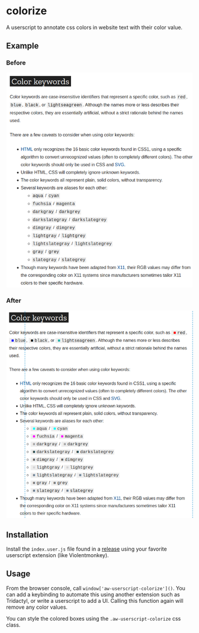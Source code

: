 # colorize

A userscript to annotate css colors in website text with their color value.

## Example

### Before
![Before Image](https://raw.githubusercontent.com/WhiteAbeLincoln/userscript-colorize/master/images/before.png)

### After
![Before Image](https://raw.githubusercontent.com/WhiteAbeLincoln/userscript-colorize/master/images/after.png)

## Installation

Install the `index.user.js` file found in a [release](https://github.com/WhiteAbeLincoln/userscript-colorize/releases) using
your favorite userscript extension (like Violentmonkey).

## Usage

From the browser console, call `window['aw-userscript-colorize']()`. You can add a keybinding to automate this using another extension such as Tridactyl,
or write a userscript to add a UI. Calling this function again will remove any color values.

You can style the colored boxes using the `.aw-userscript-colorize` css class.
